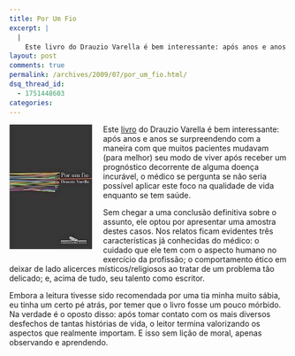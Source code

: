 ```yaml
---
title: Por Um Fio
excerpt: |
  |
    Este livro do Drauzio Varella é bem interessante: após anos e anos se surpreendendo com a maneira com que muitos pacientes mudavam (para melhor) seu modo de viver após receber um prognóstico decorrente de alguma doença incurável, o médico se...
layout: post
comments: true
permalink: /archives/2009/07/por_um_fio.html/
dsq_thread_id:
  - 1751448603
categories:
---
```

<span class="mt-enclosure mt-enclosure-image"><img title="Capa do livro 'Por um fio'" src="/archives/img/mt/2009/07/20/porumfio.jpg" width="150" height="225" class="mt-image-left" style="float: left; margin: 0 20px 20px 0;" /></span>Este [livro][1] do Drauzio Varella é bem interessante: após anos e anos se surpreendendo com a maneira com que muitos pacientes mudavam (para melhor) seu modo de viver após receber um prognóstico decorrente de alguma doença incurável, o médico se pergunta se não seria possível aplicar este foco na qualidade de vida enquanto se tem saúde.

Sem chegar a uma conclusão definitiva sobre o assunto, ele optou por apresentar uma amostra destes casos. Nos relatos ficam evidentes três características já conhecidas do médico: o cuidado que ele tem com o aspecto humano no exercício da profissão; o comportamento ético em deixar de lado alicerces místicos/religiosos ao tratar de um problema tão delicado; e, acima de tudo, seu talento como escritor.

Embora a leitura tivesse sido recomendada por uma tia minha muito sábia, eu tinha um certo pé atrás, por temer que o livro fosse um pouco mórbido. Na verdade é o oposto disso: após tomar contato com os mais diversos desfechos de tantas histórias de vida, o leitor termina valorizando os aspectos que realmente importam. E isso sem lição de moral, apenas observando e aprendendo.

 [1]: http://compare.buscape.com.br/por-um-fio-drauzio-varella-8535905340.html
